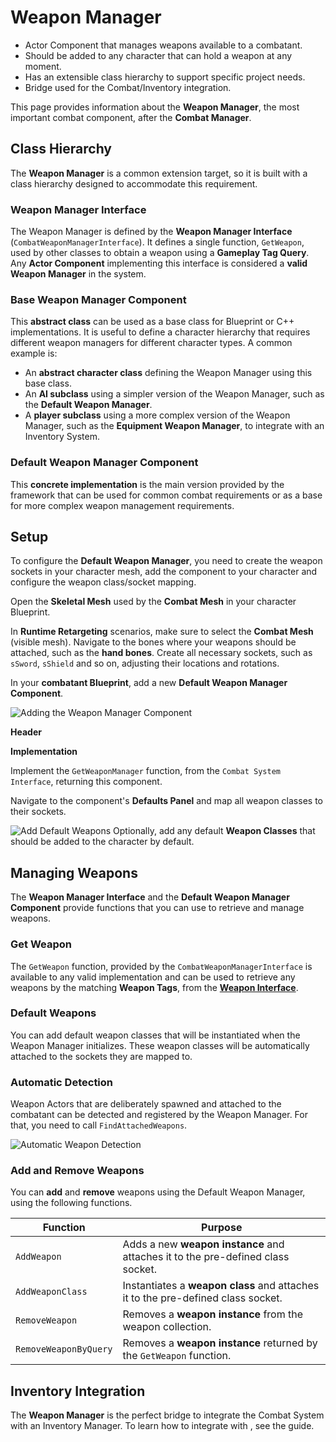 # Weapon Manager
<primary-label ref="combat"/>

<tldr>
    <ul>
        <li>Actor Component that manages weapons available to a combatant.</li>
        <li>Should be added to any character that can hold a weapon at any moment.</li>
        <li>Has an extensible class hierarchy to support specific project needs.</li>
        <li>Bridge used for the Combat/Inventory integration.</li>
    </ul>
</tldr>

This page provides information about the **Weapon Manager**, the most important combat component, after the **Combat
Manager**. 

## Class Hierarchy
The **Weapon Manager** is a common extension target, so it is built with a class hierarchy designed to accommodate this 
requirement. 

### Weapon Manager Interface
The Weapon Manager is defined by the **Weapon Manager Interface** (`CombatWeaponManagerInterface`). It defines a single
function, `GetWeapon`, used by other classes to obtain a weapon using a **Gameplay Tag Query**. Any **Actor Component** 
implementing this interface is considered a **valid Weapon Manager** in the system.

### Base Weapon Manager Component
This **abstract class** can be used as a base class for Blueprint or C++ implementations. It is useful to define a character
hierarchy that requires different weapon managers for different character types. A common example is:

- An **abstract character class** defining the Weapon Manager using this base class.
- An **AI subclass** using a simpler version of the Weapon Manager, such as the **Default Weapon Manager**.
- A **player subclass** using a more complex version of the Weapon Manager, such as the **Equipment Weapon Manager**, to integrate with an Inventory System.  

### Default Weapon Manager Component
This **concrete implementation** is the main version provided by the framework that can be used for common combat 
requirements or as a base for more complex weapon management requirements.

## Setup
To configure the **Default Weapon Manager**, you need to create the weapon sockets in your character mesh, add the
component to your character and configure the weapon class/socket mapping.

<procedure title="Configuring Weapon Sockets" collapsible="true" default-state="expanded">
    <step>
        <p>Open the <b>Skeletal Mesh</b> used by the <b>Combat Mesh</b> in your character Blueprint.</p>
        <tip>In <b>Runtime Retargeting</b> scenarios, make sure to select the <b>Combat Mesh</b> (visible mesh).</tip>
    </step>
    <step>Navigate to the bones where your weapons should be attached, such as the <b>hand bones</b>.</step>
    <step>Create all necessary sockets, such as <code>sSword</code>, <code>sShield</code> and so on, adjusting their locations and rotations.</step>
</procedure>

<procedure title="Configuring the Weapon Manager" collapsible="true" default-state="expanded">
    <step>
        <p>In your <b>combatant Blueprint</b>, add a new <b>Default Weapon Manager Component</b>.</p>
        <tabs group="sample">
            <tab title="Blueprint" group-key="bp">
                <img src="cbt_weapon_manager_component.png" alt="Adding the Weapon Manager Component" border-effect="line"/>
            </tab>
            <tab title="C++" group-key="cpp">
                <p><b>Header</b></p>
                <code-block lang="c++" src="cbt_setup_weapon_manager_component.h"/>
                <p><b>Implementation</b></p>
                <code-block lang="c++" src="cbt_setup_weapon_manager_component.cpp"/>
            </tab>
        </tabs>
    </step>
    <step>Implement the <code>GetWeaponManager</code> function, from the <code>Combat System Interface</code>, returning this component.</step>
    <step>
        <p>Navigate to the component's <b>Defaults Panel</b> and map all weapon classes to their sockets.</p>
        <img src="cbt_weapon_manager_defaults.png" alt="Add Default Weapons" border-effect="line"/>
    </step>
    <step>Optionally, add any default <b>Weapon Classes</b> that should be added to the character by default.</step>
</procedure>

## Managing Weapons
The **Weapon Manager Interface** and the **Default Weapon Manager Component** provide functions that you can use to 
retrieve and manage weapons. 

### Get Weapon
The `GetWeapon` function, provided by the `CombatWeaponManagerInterface` is available to any valid implementation and
can be used to retrieve any weapons by the matching **Weapon Tags**, from the **[Weapon Interface](cbt_weapon_actors.md)**.

### Default Weapons 
You can add default weapon classes that will be instantiated when the Weapon Manager initializes. These weapon classes 
will be automatically attached to the sockets they are mapped to.

### Automatic Detection
Weapon Actors that are deliberately spawned and attached to the combatant can be detected and registered by the Weapon
Manager. For that, you need to call `FindAttachedWeapons`.

<img src="cbt_weapon_manager_scan.png" alt="Automatic Weapon Detection" border-effect="line" thumbnail="true"/>

### Add and Remove Weapons
You can **add** and **remove** weapons using the Default Weapon Manager, using the following functions.

| Function              | Purpose                                                                          |
|-----------------------|----------------------------------------------------------------------------------|
| `AddWeapon`           | Adds a new **weapon instance** and attaches it to the pre-defined class socket.  |
| `AddWeaponClass`      | Instantiates a **weapon class** and attaches it to the pre-defined class socket. |
| `RemoveWeapon`        | Removes a **weapon instance** from the weapon collection.                        |
| `RemoveWeaponByQuery` | Removes a **weapon instance** returned by the `GetWeapon` function.              |

## Inventory Integration
The **Weapon Manager** is the perfect bridge to integrate the Combat System with an Inventory Manager. To learn how to 
integrate with **[](inv_overview.md)**, see the **[](cbt_integration_inventory.md)** guide. 